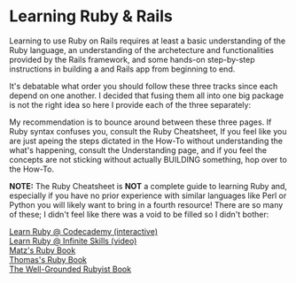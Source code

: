 # Learning Ruby & Rails

Learning to use Ruby on Rails requires at least a basic understanding of the Ruby 
language, an understanding of the archetecture and functionalities provided by 
the Rails framework, and some hands-on step-by-step instructions in building a 
and Rails app from beginning to end.  

It's debatable what order you should follow these three tracks since each 
depend on one another. I decided that fusing them all into one big package is 
not the right idea so here I provide each of the three separately:  

[//]: <> (INSERT THREE TILED LINKS HERE)

My recommendation is to bounce around between these three pages. If Ruby syntax 
confuses you, consult the Ruby Cheatsheet, If you feel like you are just apeing 
the steps dictated in the How-To without understanding the what's happening, consult 
the Understanding page, and if you feel the concepts are not sticking without 
actually BUILDING something, hop over to the How-To. 

__NOTE:__ The Ruby Cheatsheet is __NOT__ a complete guide to learning Ruby and, 
especially if you have no prior experience with similar languages like Perl or 
Python you will likely want to bring in a fourth resource! There are so many of 
these; I didn't feel like there was a void to be filled so I didn't bother:

[Learn Ruby @ Codecademy (interactive)](https://www.codecademy.com/learn/ruby)  
[Learn Ruby @ Infinite Skills (video)](http://www.infiniteskills.com/training/learning-ruby.html)  
[Matz's Ruby Book](http://shop.oreilly.com/product/9780596516178.do)  
[Thomas's Ruby Book](https://pragprog.com/book/ruby3/programming-ruby-1-9)  
[The Well-Grounded Rubyist Book](https://www.manning.com/books/the-well-grounded-rubyist)  
